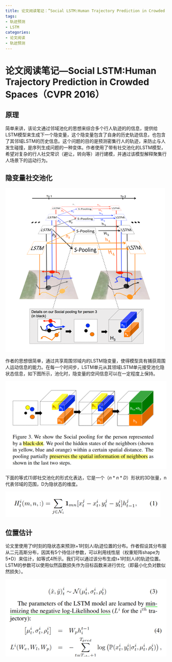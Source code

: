 ```yaml
---
title: 论文阅读笔记：”Social LSTM:Human Trajectory Prediction in Crowded Spaces“
tags: 
- 轨迹预测
- LSTM
categories:
- 论文阅读
- 轨迹预测
---
```

# 论文阅读笔记—Social LSTM:Human Trajectory Prediction in Crowded Spaces（CVPR 2016）

## 原理

简单来讲，该论文通过邻域池化的思想来综合多个行人轨迹的的信息，提供给LSTM模型来生成下一个隐变量，这个隐变量包含了自身的历史轨迹信息，也包含了其邻域LSTM的历史信息。这个问题的目的是预测密集行人的轨迹，来防止与人发生碰撞，是序列生成问题的一种变体。作者使用了带有社交池化的LSTM模型，希望对复杂的行人社交常识（避让，转向等）进行建模，并通过该模型解释聚集行人场景下的运动行为。

## 隐变量社交池化



<img src="https://raw.githubusercontent.com/coelien/image-hosting/master/img/202201101457140.png" alt="image-20220110145702970" style="zoom:50%;" />

作者的思想很简单，通过共享周围邻域内的LSTM隐变量，使得模型具有捕获周围人运动信息的能力。在每一个时间步，LSTM单元从其领域LSTM单元接受池化隐状态信息，如下图所示，池化时，隐变量的空间信息可以在一定程度上保持。

<img src="https://raw.githubusercontent.com/coelien/image-hosting/master/img/202201101503438.png" alt="image-20220110150338386" style="zoom: 50%;" />

下面的等式(1)即社交池化的形式化表达，它是一个（$n*n*D$）形状的3D张量，n代表邻域的范围，D为隐状态的维度。

<img src="https://raw.githubusercontent.com/coelien/image-hosting/master/img/202201101504279.png" alt="image-20220110150417254" style="zoom:50%;" />

## 位置估计

论文里使用了t时刻的隐状态来预测t+1时刻人i轨迹位置的分布。作者假设其分布服从二元高斯分布，因其有5个待估计参数，可以利用线性层（权重矩阵shape为5*D）来估计，如等式4所示。我们可以通过该分布生成t+1时刻人i的轨迹位置。LSTM的参数可以使用似然函数损失作为目标函数来进行优化（即最小化负对数似然损失）。

<img src="https://raw.githubusercontent.com/coelien/image-hosting/master/img/202201101505559.png" alt="image-20220110150501520" style="zoom:50%;" />

